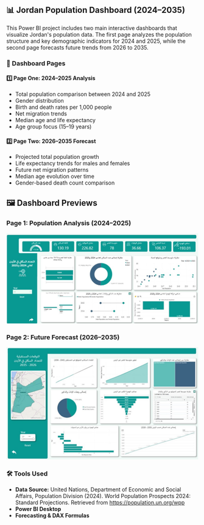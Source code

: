 

## 📊 Jordan Population Dashboard (2024–2035)

This Power BI project includes two main interactive dashboards that visualize Jordan's population data. The first page analyzes the population structure and key demographic indicators for 2024 and 2025, while the second page forecasts future trends from 2026 to 2035.



### 📄 Dashboard Pages

#### 1️⃣ Page One: 2024–2025 Analysis

* Total population comparison between 2024 and 2025
* Gender distribution
* Birth and death rates per 1,000 people
* Net migration trends
* Median age and life expectancy
* Age group focus (15–19 years)

#### 2️⃣ Page Two: 2026–2035 Forecast

* Projected total population growth
* Life expectancy trends for males and females
* Future net migration patterns
* Median age evolution over time
* Gender-based death count comparison


## 🖼️ Dashboard Previews

### Page 1: Population Analysis (2024–2025)
![Page 1](images/Page1.jpeg)

### Page 2: Future Forecast (2026–2035)
![Page 2](images/Page2.jpeg)



### 🛠️ Tools Used
* **Data Source:** United Nations, Department of Economic and Social Affairs, Population Division (2024). World Population Prospects 2024: Standard Projections. Retrieved from https://population.un.org/wpp
* **Power BI Desktop**
* **Forecasting & DAX Formulas**


